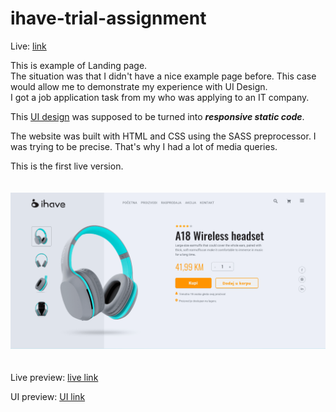 # ihave-trial-assignment

Live: [link](https://landingpage-5e1bb.web.app/)

This is example of Landing page.<br>
The situation was that I didn't have a nice example page before.
This case would allow me to demonstrate my experience with UI Design.
<br>
I got a job application task from my who was applying to an IT company.

This [UI design](https://xd.adobe.com/view/cc089ff2-1c63-4827-a6fb-814127340eb0-995b/specs/) was supposed to be turned into ***responsive static code***.

The website was built with HTML and CSS using the SASS preprocessor. I was trying to be precise.
That's why I had a lot of media queries.

This is the first live version.
<br>
<br>
<br>
![User page](./assets/images/landing-page.png)
<br>
<br>
<br>
Live preview: [live link](https://landingpage-5e1bb.web.app/)

UI preview: [UI link](https://xd.adobe.com/view/cc089ff2-1c63-4827-a6fb-814127340eb0-995b/specs/)
